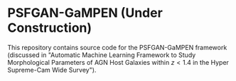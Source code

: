 # PSFGAN-GaMPEN (Under Construction)

This repository contains source code for the PSFGAN-GaMPEN framework (discussed in "Automatic Machine Learning Framework to Study Morphological Parameters of AGN Host Galaxies within $z<1.4$ in the Hyper Supreme-Cam Wide Survey").
